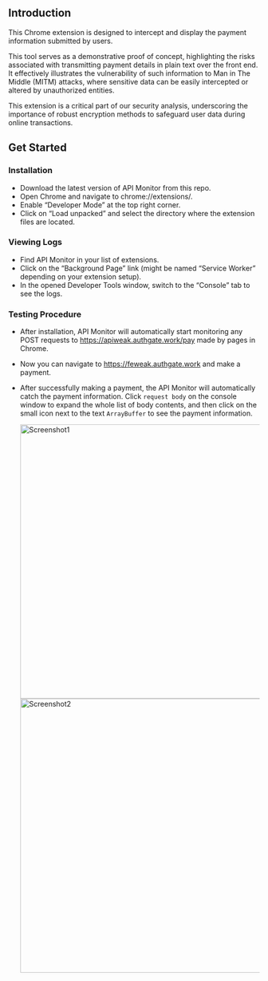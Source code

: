 ## Introduction
This Chrome extension is designed to intercept and display the payment information submitted by users. 

This tool serves as a demonstrative proof of concept, highlighting the risks associated with transmitting payment details in plain text over the front end. It effectively illustrates the vulnerability of such information to Man in The Middle (MITM) attacks, where sensitive data can be easily intercepted or altered by unauthorized entities. 

This extension is a critical part of our security analysis, underscoring the importance of robust encryption methods to safeguard user data during online transactions.

## Get Started

### Installation
* Download the latest version of API Monitor from this repo.
* Open Chrome and navigate to chrome://extensions/.
* Enable “Developer Mode” at the top right corner.
* Click on “Load unpacked” and select the directory where the extension files are located.

### Viewing Logs
* Find API Monitor in your list of extensions.
* Click on the “Background Page” link (might be named “Service Worker” depending on your extension setup).
* In the opened Developer Tools window, switch to the “Console” tab to see the logs.

### Testing Procedure

* After installation, API Monitor will automatically start monitoring any POST requests to https://apiweak.authgate.work/pay made by pages in Chrome.
* Now you can navigate to https://feweak.authgate.work and make a payment.
* After successfully making a payment, the API Monitor will automatically catch the payment information. Click `request body` on the console window to expand the whole list of body contents, and then click on the small icon next to the text `ArrayBuffer` to see the payment information.

    <img width="550" alt="Screenshot1" src="https://github.com/Privacy-and-Security/AuthGate_Attack_Tools/assets/82356933/c397ff34-ee54-4973-8436-e2c51b7246d1">
    
    <img width="550" alt="Screenshot2" src="https://github.com/Privacy-and-Security/AuthGate_Attack_Tools/assets/82356933/1199465b-98f4-4816-abcc-d5fbe95695c7">
